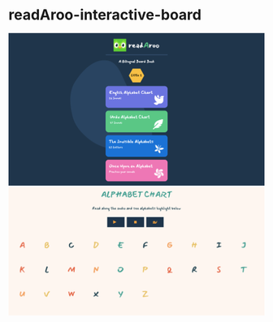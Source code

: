 # readAroo-interactive-board

<img src="readAroo.png" alt="readAroo" />

<img src="chartone.png" alt="readAroo chart" />

